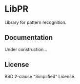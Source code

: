 # LibPR

Library for pattern recognition.

## Documentation

Under construction...

## License

BSD 2-clause "Simplified" License.

